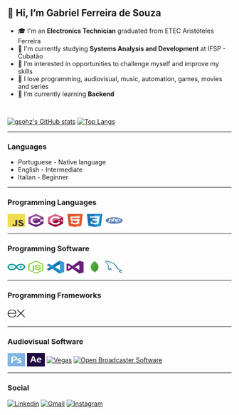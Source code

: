 ## 👋 Hi, I’m Gabriel Ferreira de Souza

<!-- Bio -->  
- 🎓 I'm an <strong>Electronics Technician</strong> graduated from ETEC Aristóteles Ferreira
- 🏫 I'm currently studying <strong>Systems Analysis and Development</strong> at IFSP - Cubatão
- 👀 I’m interested in opportunities to challenge myself and improve my skills
- 💞️ I love programming, audiovisual, music, automation, games, movies and series
- 🌱 I’m currently learning <strong>Backend</strong>

<br>


[![gsohz's GitHub stats](https://github-readme-stats.vercel.app/api?username=gsohz&show_icons=true&theme=github_dark)](https://github.com/anuraghazra/github-readme-stats)
[![Top Langs](https://github-readme-stats.vercel.app/api/top-langs/?username=gsohz&show_icons=true&theme=github_dark&hide=handlebars)](https://github.com/anuraghazra/github-readme-stats)
 
 <hr>

<!-- Known Languages -->  
### Languages

- Portuguese - Native language
- English - Intermediate
- Italian - Beginner

 <hr>

<!-- Known Programming Languages -->  
### Programming Languages
<div>
 <img align="center" title="Javascript" alt="Javascript" height="30" width="40" src="https://raw.githubusercontent.com/devicons/devicon/master/icons/javascript/javascript-original.svg">
 <img align="center" title="C#" alt="Csharp" height="30" width="40" src="https://raw.githubusercontent.com/devicons/devicon/master/icons/csharp/csharp-original.svg">
 <img align="center" title="C++" alt="Cplusplus" height="30" width="40" src="https://raw.githubusercontent.com/devicons/devicon/master/icons/cplusplus/cplusplus-original.svg">
 <img align="center" title="HTML" alt="HTML" height="30" width="40" src="https://raw.githubusercontent.com/devicons/devicon/master/icons/html5/html5-original.svg">
 <img align="center" title="CSS" alt="CSS" height="30" width="40" src="https://raw.githubusercontent.com/devicons/devicon/master/icons/css3/css3-original.svg">  
 <img align="center" title="PHP" alt="PHP" height="30" width="40" src="https://raw.githubusercontent.com/devicons/devicon/master/icons/php/php-plain.svg">  
</div>

 <hr>

<!-- Known Programming Software --> 
### Programming Software
<div>
  <img align="center" title="Arduino" alt="Arduino" height="30" width="40" src="https://raw.githubusercontent.com/devicons/devicon/master/icons/arduino/arduino-original.svg">  
  <img align="center" title="Node.js" alt="Node.js" height="30" width="40" src="https://raw.githubusercontent.com/devicons/devicon/master/icons/nodejs/nodejs-original.svg">  
  <img align="center" title="VisualStudioCode" alt="VisualStudioCode" height="30" width="40" src="https://raw.githubusercontent.com/devicons/devicon/master/icons/vscode/vscode-original.svg">  
  <img align="center" title="VisualStudio" alt="VisualStudio" height="30" width="40" src="https://raw.githubusercontent.com/devicons/devicon/master/icons/visualstudio/visualstudio-plain.svg"> 
  <img align="center" title="MongoDB" alt="MongoDB" height="30" width="40" src="https://raw.githubusercontent.com/devicons/devicon/master/icons/mongodb/mongodb-original.svg">
 <img align="center" title="MySQL" alt="MySQL" height="30" width="40" src="https://raw.githubusercontent.com/devicons/devicon/master/icons/mysql/mysql-original.svg">
</div>

 <hr>
 
 <!-- Known Programming Frameworks --> 
 ### Programming Frameworks
 <div>
   <img align="center" title="Express.js" alt="Express.js" height="30" width="40" src="https://raw.githubusercontent.com/devicons/devicon/master/icons/express/express-original.svg">
 </div>
 
 <hr>
  
<!-- Known Audiovisual Software --> 
### Audiovisual Software
<div>
  <img align="center" title="Photoshop" alt="Photoshop" height="30" width="40" src="https://raw.githubusercontent.com/devicons/devicon/master/icons/photoshop/photoshop-plain.svg">  
  <img align="center" title="AfterEffects" alt="AfterEffects" height="30" width="40" src="https://raw.githubusercontent.com/devicons/devicon/master/icons/aftereffects/aftereffects-plain.svg">
  <a href=https://www.vegascreativesoftware.com/fileadmin/user_upload/products/vegas/vegas-icon-vegas-pro-int.svg target=_blank><img title="Vegas" align="center" alt="Vegas" height="30" width="40" src=https://www.vegascreativesoftware.com/fileadmin/user_upload/products/vegas/vegas-icon-vegas-pro-int.svg></a> 
  <a href=https://cdn.worldvectorlogo.com/logos/obs-2.svg target=_blank><img title="Open Broadcaster Software" align="center" alt="Open Broadcaster Software" height="30" width="40" src=https://cdn.worldvectorlogo.com/logos/obs-2.svg></a> 
</div>
  
  <hr>
  
  <!-- Social -->
  ### Social
  [![Linkedin](https://img.shields.io/badge/Gabriel%20Ferreira-0077B5?style=for-the-badge&logo=linkedin&logoColor=white)](https://www.linkedin.com/in/gabriel-ferreira-055146210/)
  [![Gmail](https://img.shields.io/badge/Gabriel_Souza-D14836?style=for-the-badge&logo=gmail&logoColor=white)](mailto:gabrielfe.desouza@gmail.com)
  [![Instagram](https://img.shields.io/badge/g.sohz-%23E4405F.svg?style=for-the-badge&logo=Instagram&logoColor=white)](https://www.instagram.com/g.sohz/)

 
